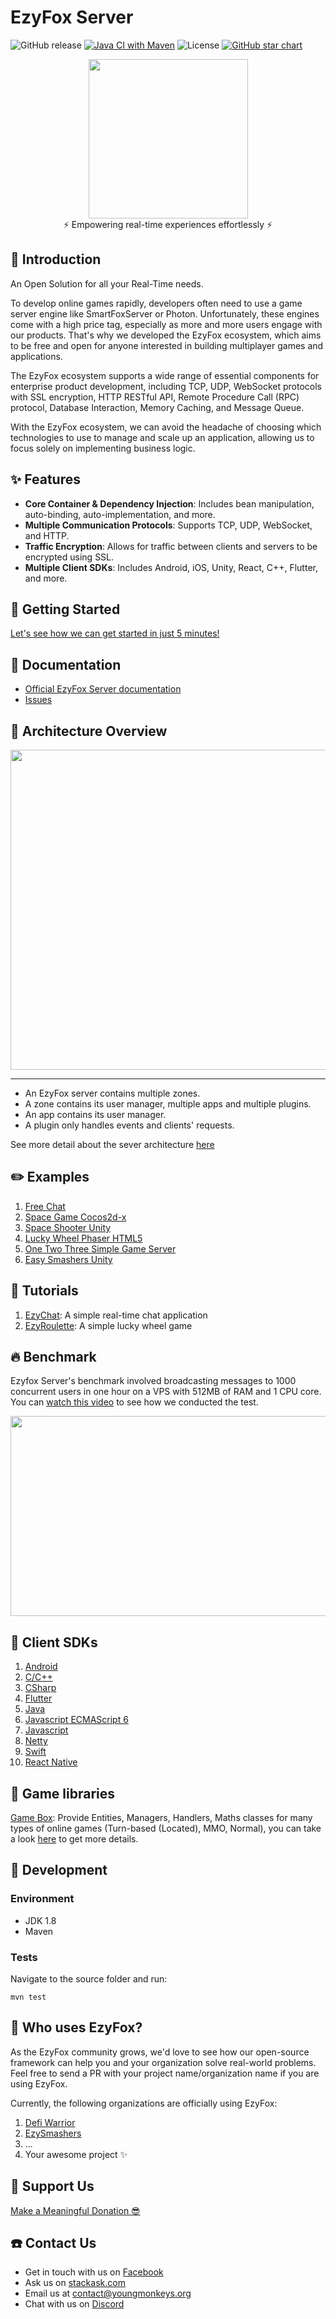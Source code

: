 # EzyFox Server

![GitHub release](https://img.shields.io/github/release/youngmonkeys/ezyfox-server.svg)
[![Java CI with Maven](https://img.shields.io/github/actions/workflow/status/youngmonkeys/ezyfox-server/maven.yml
)](https://github.com/youngmonkeys/ezyfox-server/actions/workflows/maven.yml)
![License](https://img.shields.io/github/license/youngmonkeys/ezyfox-server)
[![GitHub star chart](https://img.shields.io/github/stars/youngmonkeys/ezyfox-server?style=social)](https://star-history.com/#youngmonkeys/ezyfox-server)

<div align="center">
    <img src="./logo.png" width="255" />
</div>

<div align="center">
⚡ Empowering real-time experiences effortlessly ⚡
</div>

## 📖 Introduction

An Open Solution for all your Real-Time needs.

To develop online games rapidly, developers often need to use a game server engine like SmartFoxServer or Photon. Unfortunately, these engines come with a high price tag, especially as more and more users engage with our products. That's why we developed the EzyFox ecosystem, which aims to be free and open for anyone interested in building multiplayer games and applications.

The EzyFox ecosystem supports a wide range of essential components for enterprise product development, including TCP, UDP, WebSocket protocols with SSL encryption, HTTP RESTful API, Remote Procedure Call (RPC) protocol, Database Interaction, Memory Caching, and Message Queue.

With the EzyFox ecosystem, we can avoid the headache of choosing which technologies to use to manage and scale up an application, allowing us to focus solely on implementing business logic.

## ✨ Features

* **Core Container & Dependency Injection**: Includes bean manipulation, auto-binding, auto-implementation, and more.
* **Multiple Communication Protocols**: Supports TCP, UDP, WebSocket, and HTTP.
* **Traffic Encryption**: Allows for traffic between clients and servers to be encrypted using SSL.
* **Multiple Client SDKs**: Includes Android, iOS, Unity, React, C++, Flutter, and more.


## 🚀 Getting Started

[Let's see how we can get started in just 5 minutes!](https://youngmonkeys.org/get-started/)

## 📑 Documentation

- [Official EzyFox Server documentation](https://youngmonkeys.org/projects/ezyfox-server)
- [Issues](https://github.com/youngmonkeys/ezyfox-server/issues)

## 📐 Architecture Overview
<div align="center">
    <img src="./images/ezyfox-server-architecture.png" width="512" />
</div>

-----------

- An EzyFox server contains multiple zones.
- A zone contains its user manager, multiple apps and multiple plugins.
- An app contains its user manager.
- A plugin only handles events and clients' requests.

See more detail about the sever architecture [here](https://youngmonkeys.org/ezyfox-server/guides/ezyfox-server-architecture)

## ✏️ Examples

1. [Free Chat](https://github.com/youngmonkeys/freechat)
2. [Space Game Cocos2d-x](https://github.com/tvd12/space-game)
3. [Space Shooter Unity](https://github.com/tvd12/space-shooter)
4. [Lucky Wheel Phaser HTML5](https://github.com/tvd12/ezyfox-server-example/tree/master/lucky-wheel)
5. [One Two Three Simple Game Server](https://github.com/tvd12/ezyfox-server-example/tree/master/one-two-three)
6. [Easy Smashers Unity](https://github.com/vu-luong/ezy-smashers)

## 📜 Tutorials

1. [EzyChat](https://youtube.com/playlist?list=PLlZavoxtKE1IfKY7ohkLLyv6YkHMkvH6G): A simple real-time chat application
2. [EzyRoulette](https://youtube.com/playlist?list=PLlZavoxtKE1LD6qI87wp3YjLGzL8rMbSG): A simple lucky wheel game

## 🔥 Benchmark

Ezyfox Server's benchmark involved broadcasting messages to 1000 concurrent users in one hour on a VPS with 512MB of RAM and 1 CPU core. You can [watch this video](https://youtu.be/TiSLOWIid5o) to see how we conducted the test.

<img src="./images/ezyfox_1h.png" width="747" height="320" />

## 🔌 Client SDKs

1.  [Android](https://github.com/youngmonkeys/ezyfox-server-android-client)
2.  [C/C++](https://github.com/youngmonkeys/ezyfox-server-cpp-client)
3.  [CSharp](https://github.com/youngmonkeys/ezyfox-server-csharp-client)
4.  [Flutter](https://github.com/youngmonkeys/ezyfox-server-flutter-client)
5.  [Java](https://github.com/youngmonkeys/ezyfox-server-java-client)
6.  [Javascript ECMAScript 6](https://github.com/youngmonkeys/ezyfox-server-es6-client)
7.  [Javascript](https://github.com/youngmonkeys/ezyfox-server-js-client)
8.  [Netty](https://github.com/youngmonkeys/ezyfox-server-netty-client)
9.  [Swift](https://github.com/youngmonkeys/ezyfox-server-swift-client)
10. [React Native](https://github.com/youngmonkeys/ezyfox-react-native-client)

## 🎯 Game libraries

[Game Box](https://github.com/youngmonkeys/game-box): Provide Entities, Managers, Handlers, Maths classes for many types of online games (Turn-based (Located), MMO, Normal), you can take a look [here](https://youngmonkeys.org/projects/game-box) to get more details.

## 🔨 Development
### Environment
- JDK 1.8
- Maven

### Tests

Navigate to the source folder and run:
```
mvn test
```

## 🎉 Who uses EzyFox?
As the EzyFox community grows, we'd love to see how our open-source framework can help you and your organization solve real-world problems. Feel free to send a PR with your project name/organization name if you are using EzyFox.

Currently, the following organizations are officially using EzyFox:

1. [Defi Warrior](https://gamefi.org/games/defi-warrior)
2. [EzySmashers](https://ezysmashers.ezyplatform.com/)
3. ...
4. Your awesome project ✨

## 💖 Support Us
[Make a Meaningful Donation 😎](https://youngmonkeys.org/donate/)

## ☎️ Contact Us

- Get in touch with us on [Facebook](https://www.facebook.com/youngmonkeys.org)
- Ask us on [stackask.com](https://stackask.com)
- Email us at [contact@youngmonkeys.org](mailto:contact@youngmonkeys.org)
- Chat with us on [Discord](https://discord.gg/hKV2cbaT5h)
